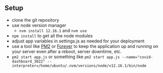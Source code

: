 
## Setup
- clone the git repository
- use node version manager
  - `nvm install 12.16.1` and `nvm use`
- `npm install` to get all the node modules
- adjust app variables in settings.js as needed for your deployment
- use a tool like [PM2](https://github.com/Unitech/pm2) or [Forever](https://github.com/foreverjs/forever) to keep the application up and running on your server even after a reboot, server downtime, etc.
- `pm2 start app.js` or something like `pm2 start app.js --name="covid-dashboard_3022" --interpreter=/home/ubuntu/.nvm/versions/node/v12.16.1/bin/node`